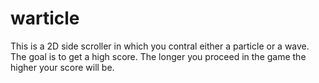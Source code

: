 # warticle

This is a 2D side scroller in which you contral either a particle or a wave. 
The goal is to get a high score. The longer you proceed in the game the higher your score will be.
